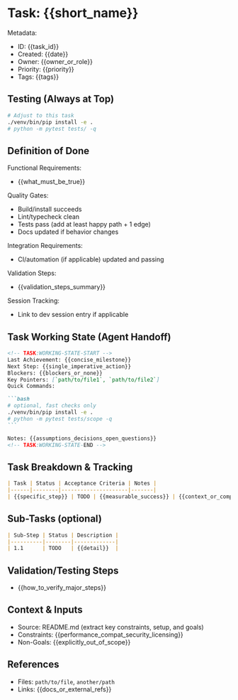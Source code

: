 # Task: {{short_name}}

Metadata:

- ID: {{task_id}}
- Created: {{date}}
- Owner: {{owner_or_role}}
- Priority: {{priority}}
- Tags: {{tags}}

## Testing (Always at Top)

```bash
# Adjust to this task
./venv/bin/pip install -e .
# python -m pytest tests/ -q
```

## Definition of Done

Functional Requirements:

- {{what_must_be_true}}

Quality Gates:

- Build/install succeeds
- Lint/typecheck clean
- Tests pass (add at least happy path + 1 edge)
- Docs updated if behavior changes

Integration Requirements:

- CI/automation (if applicable) updated and passing

Validation Steps:

- {{validation_steps_summary}}

Session Tracking:

- Link to dev session entry if applicable

## Task Working State (Agent Handoff)

````markdown
<!-- TASK:WORKING-STATE-START -->
Last Achievement: {{concise_milestone}}
Next Step: {{single_imperative_action}}
Blockers: {{blockers_or_none}}
Key Pointers: [`path/to/file1`, `path/to/file2`]
Quick Commands:

```bash
# optional, fast checks only
./venv/bin/pip install -e .
# python -m pytest tests/scope -q
```

Notes: {{assumptions_decisions_open_questions}}
<!-- TASK:WORKING-STATE-END -->
````

## Task Breakdown & Tracking

```markdown
| Task | Status | Acceptance Criteria | Notes |
|------|--------|---------------------|-------|
| {{specific_step}} | TODO | {{measurable_success}} | {{context_or_complexity}} |
```

## Sub-Tasks (optional)

```markdown
| Sub-Step | Status | Description |
|----------|--------|-------------|
| 1.1      | TODO   | {{detail}}  |
```

## Validation/Testing Steps

- {{how_to_verify_major_steps}}

## Context & Inputs

- Source: README.md (extract key constraints, setup, and goals)
- Constraints: {{performance_compat_security_licensing}}
- Non-Goals: {{explicitly_out_of_scope}}

## References

- Files: `path/to/file`, `another/path`
- Links: {{docs_or_external_refs}}
